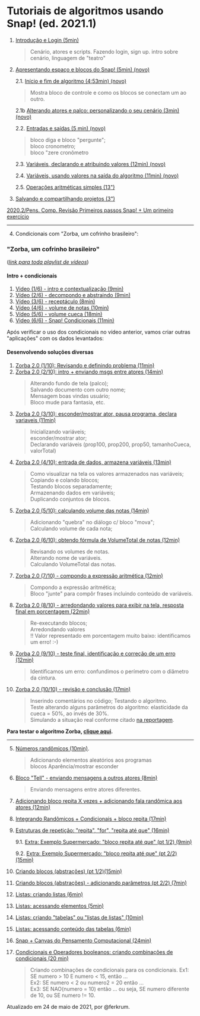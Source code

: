 # Tutoriais de algoritmos usando Snap! (ed. 2021.1)

1. [Introdução e Login (5min)](https://www.loom.com/share/e9fd905057b34b20ba76c67468e94d19) 
	> Cenário, atores e scripts.
	Fazendo login, sign up.
	intro sobre cenário, linguagem de "teatro"
	
2. [Apresentando espaço e blocos do Snap! (5min) (novo)](https://www.loom.com/share/62789835943d436da62da6253d670d99)
	
	2.1. [Início e fim de algoritmo (4:53min) (novo)](https://www.loom.com/share/d44a8b79621640749bbca68908b339a8)
	> Mostra bloco de controle e como os blocos se conectam um ao outro.
	
	2.1b [Alterando atores e palco: personalizando o seu cenário (3min) (novo)](https://www.loom.com/share/85957c0587ca43efa8710ca9cd985789)

	2.2. [Entradas e saídas (5 min) (novo)](https://www.loom.com/share/543c91ed982345248dcb3852c8949478)  
	> bloco diga   e bloco "pergunte";  
	bloco cronometro;  
	bloco "zere cronômetro  
	
	2.3. [Variáveis, declarando e atribuindo valores (12min) (novo)](https://www.loom.com/share/ed734c668ba743dd817b4158fc796182)
	
	2.4. [Variáveis, usando valores na saída do algoritmo (11min) (novo)](https://www.loom.com/share/1a920b85498c421b841bd2f85f329b98)
	
	2.5. [Operações aritméticas simples (13")](https://www.loom.com/share/85e9258b4a5b461e9be50040d9ee6197)

3. [Salvando e compartilhando projetos (3")](https://www.loom.com/share/ea0be86c99c74e9e89383ccc6cb703a4) 

[2020.2/Pens. Comp. Revisão Primeiros passos Snap! + Um primeiro exercício](https://www.loom.com/share/daa17f9815074c95842c2fd8990cacda)

<hr>

4. Condicionais com "Zorba, um cofrinho brasileiro":

### "Zorba, um cofrinho brasileiro"
(*[link para toda playlist de vídeos](https://loom.com/share/folder/4c785844b71f4678bb731948ca79f514)*)

#### Intro + condicionais

1. [Video (1/6) - intro e contextualização (9min)](https://www.loom.com/share/a3ab16f6850f48198a2708f83096dca0) 
2. [Vídeo (2/6) - decompondo e abstraindo (9min)](https://www.loom.com/share/54f3e1c7342f43be93902a2db81b67af)
3. [Vídeo (3/6) - receptáculo (8min)](https://www.loom.com/share/b41f74adae86429c9d035690b36b9b24)
4. [Vídeo (4/6) - volume de notas (10min)](https://www.loom.com/share/52a5932e8ea740b2ad1248069390bfee)
5. [Vídeo (5/6) - volume cueca (18min)](https://www.loom.com/share/3720d7c39cd648c6acd917cb30d4e4a5)
6. [Video (6/6) - Snap! Condicionais (11min)](https://www.loom.com/share/efa2573a0de04d1ba15fa359e72a1596)


Após verificar o uso dos condicionais no vídeo anterior, vamos criar outras "aplicações" com os dados levantados:

#### Desenvolvendo soluções diversas

1. [Zorba 2.0 (1/10): Revisando e definindo problema (11min)](https://www.loom.com/share/2c590c24c5494b44b1a35fd6548be028)
2. [Zorba 2.0 (2/10): intro + enviando msgs entre atores (14min)](https://www.loom.com/share/5914ed1b3b8847cab6e8f7711cfe63a0)
	> Alterando fundo de tela (palco);  
	Salvando documento com outro nome;  
	Mensagem boas vindas usuário;  
	Bloco mude para fantasia, etc.	
3. [Zorba 2.0 (3/10): esconder/mostrar ator, pausa programa, declara variaveis (11min)](https://www.loom.com/share/118a5305153643db95f84d0bb1925b42)
	> Inicializando variáveis;  
	esconder/mostrar ator;  
	Declarando variáveis (prop100, prop200, prop50, tamanhoCueca, valorTotal)
4. [Zorba 2.0 (4/10): entrada de dados, armazena variáveis (13min)](https://www.loom.com/share/f47154759e3848cf858512cace85d862)
	> Como visualizar na tela os valores armazenados nas variáveis;  
	Copiando e colando blocos;  
	Testando blocos separadamente;  
	Armazenando dados em variáveis;  
	Duplicando conjuntos de blocos.
5. [Zorba 2.0 (5/10): calculando volume das notas (14min)](https://www.loom.com/share/6a2eaec911a6455a9a45896c3eea10de)
	> Adicionando "quebra" no diálogo c/ bloco "mova";  
	Calculando volume de cada nota;
6. [Zorba 2.0 (6/10): obtendo fórmula de VolumeTotal de notas (12min)](https://www.loom.com/share/a2c85bd1f33e48ca8e2ad9256d6515c8)
	> Revisando os volumes de notas.  
	Alterando nome de variáveis.  
	Calculando VolumeTotal das notas.
7. [Zorba 2.0 (7/10) - compondo a expressão aritmética (12min)](https://www.loom.com/share/a9d730fb3b4841019a33299859f8a39f)
	>  Compondo a expressão aritmética;  
	Bloco "junte" para compôr frases incluindo conteúdo de variáveis.
8. [Zorba 2.0 (8/10) - arredondando valores para exibir na tela, resposta final em porcentagem (22min)](https://www.loom.com/share/1061df8d6673440cb34e01431de38ec5)
	> Re-executando blocos;  
	Arredondando valores  
	!! Valor representado em porcentagem muito baixo: identificamos um erro! :-)
9. [Zorba 2.0 (9/10) - teste final, identificação e correção de um erro (12min)](https://www.loom.com/share/57bfb2413bb04c4caa3557189167f619)
	> Identificamos um erro: confundimos o perímetro com o diâmetro da cintura.
10. [Zorba 2.0 (10/10) - revisão e conclusão (17min)](https://www.loom.com/share/d40476f8ab224fafa361415145fc2499)
	> Inserindo comentários no código; 
	Testando o algoritmo.  
	Teste alterando alguns parâmetros do algoritmo: elasticidade da cueca = 50%, ao invés de 30%.    
	Simulando a situação real conforme citado [na reportagem](https://g1.globo.com/rr/roraima/noticia/2020/10/15/senador-tinha-r-33-mil-na-cueca-delegado-desconfiou-ao-ver-volume-retangular-na-parte-traseira.ghtml).

**Para testar o algoritmo Zorba, [clique aqui](https://snap.berkeley.edu/project?user=ferkrum&project=Zorba%2C%20um%20cofrinho%20brasileiro).**
	
<hr>





5. [Números randômicos (10min)](https://www.loom.com/share/e0ccf8a10980484290ad70dbceb5e2ff).  
	> Adicionando elementos aleatórios aos programas  
	> blocos Aparência/mostrar esconder

6. [Bloco "Tell" - enviando mensagens a outros atores (8min)](https://www.loom.com/share/f385752f8769482fac749034abb1783e)
	> Enviando mensagens entre atores diferentes.
	
7. [Adicionando bloco repita X vezes + adicionando fala randômica aos atores (12min)](https://www.loom.com/share/422154bc587f43778358fffdb0f9a1f1)
	> 
 
8. [Integrando Randômicos + Condicionais + bloco repita (17min)](https://www.loom.com/share/7cb847e890694ef8869fe196bbd541d6)

9. [Estruturas de repetição: "repita", "for", "repita até que" (16min)](https://www.loom.com/share/9907e37762f04f6fada544be64109a57)

	9.1. [Extra: Exemplo Supermercado: "bloco repita até que" (pt 1/2) (9min)](https://www.loom.com/share/6efd453ff600423d8d183e2b117a766b)
  
	9.2. [Extra: Exemplo Supermercado: "bloco repita até que" (pt 2/2) (15min)](https://www.loom.com/share/ef0dc5f335d146a0b2bd54aa7d9d5e43)

10. [Criando blocos (abstrações) (pt 1/2)(15min)](https://www.loom.com/share/29a76107864b499ba8aab865eb9d163c) 

11. [Criando blocos (abstrações) - adicionando parâmetros (pt 2/2) (7min)](https://www.loom.com/share/c7f382a344c44eccb105301e13eb1a85?sharedAppSource=personal_library)

12. [Listas: criando listas (6min)](https://www.loom.com/share/e33aad764e7f4e9096bf0b40d44e970a)

13. [Listas: acessando elementos (5min)](https://www.loom.com/share/d9e272d981b24dd6bf74da2bcaaaf132)

14. [Listas: criando "tabelas" ou "listas de listas" (10min)](https://www.loom.com/share/0901cb40a5304584a04c02a59657fbec)

12. [Listas: acessando conteúdo das tabelas (6min)](https://www.loom.com/share/e2165fb32b5f44978b947ab91d744db5)

13. [Snap + Canvas do Pensamento Computacional (24min)](https://www.loom.com/share/22a93983e67547aea045e2335df7c5e2)

14. [Condicionais e Operadores booleanos: criando combinações de condicionais (20 min)](https://www.loom.com/share/9198750219bd4bf082b9df8294771377)
	> Criando combinações de condicionais para os condicionais. 
	> Ex1: SE numero > 10 E numero < 15, então ...  
	> Ex2: SE numero < 2 ou numero2 = 20 então ...   
	> Ex3: SE NAO(numero = 10) então ...  ou seja, SE numero diferente de 10, ou SE numero != 10.  
	

Atualizado em 24 de maio de 2021, por @ferkrum.
